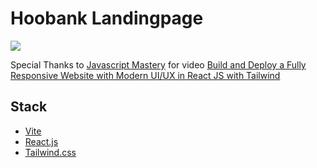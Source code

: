 # Hoobank Landingpage

<img src='./screenshot/banner.png' />

Special Thanks to [Javascript Mastery](https://www.youtube.com/@javascriptmastery) for video [Build and Deploy a Fully Responsive Website with Modern UI/UX in React JS with Tailwind
](https://www.youtube.com/watch?v=_oO4Qi5aVZs&ab_channel=JavaScriptMastery)

## Stack

- [Vite](https://vitejs.dev/)
- [React.js](https://reactjs.org/)
- [Tailwind.css](https://tailwindcss.com/)
